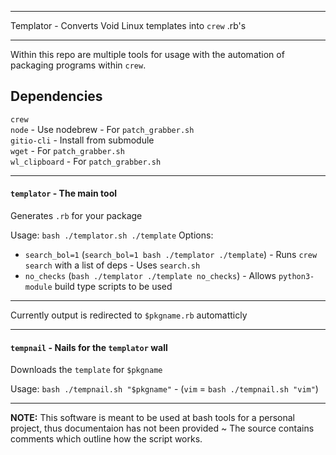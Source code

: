 ***
Templator - Converts Void Linux templates into `crew` .rb's
***

Within this repo are multiple tools for usage with the automation of packaging programs within `crew`.

## Dependencies
`crew`\
`node` - Use nodebrew - For `patch_grabber.sh`\
`gitio-cli` - Install from submodule\
`wget` - For `patch_grabber.sh`\
`wl_clipboard` - For `patch_grabber.sh`
*** 

#### `templator` - The main tool
Generates `.rb` for your package

Usage: `bash ./templator.sh ./template`
Options:
- `search_bol=1` (`search_bol=1 bash ./templator ./template`) - Runs `crew search` with a list of deps - Uses `search.sh`
- `no_checks` (`bash ./templator ./template no_checks`) - Allows `python3-module` build type scripts to be used
***
Currently output is redirected to `$pkgname.rb` automatticly 
***
#### `tempnail` - Nails for the `templator` wall
Downloads the `template` for `$pkgname`

Usage: `bash ./tempnail.sh "$pkgname"` - (`vim` = `bash ./tempnail.sh "vim"`)

***
**NOTE:** This software is meant to be used at bash tools for a personal project, thus documentaion has not been provided ~ The source contains comments which outline how the script works.
